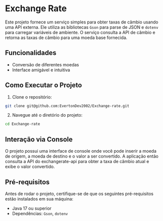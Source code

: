 # Exchange Rate

Este projeto fornece um serviço simples para obter taxas de câmbio usando uma API externa. Ele utiliza as bibliotecas `Gson` para parse de JSON e `dotenv` para carregar variáveis de ambiente. O serviço consulta a API de câmbio e retorna as taxas de câmbio para uma moeda base fornecida.

## Funcionalidades

- Conversão de diferentes moedas
- Interface amigável e intuitiva

## Como Executar o Projeto

1. Clone o repositório:
  ```bash
  git clone git@github.com:EvertonDev2002/Exchange-rate.git
  ```
2. Navegue até o diretório do projeto:
  ```bash
  cd Exchange-rate
  ```
## Interação via Console

O projeto possui uma interface de console onde você pode inserir a moeda de origem, a moeda de destino e o valor a ser convertido. A aplicação então consulta a API do exchangerate-api para obter a taxa de câmbio atual e exibe o valor convertido.

## Pré-requisitos

Antes de rodar o projeto, certifique-se de que os seguintes pré-requisitos estão instalados em sua máquina:

- Java 17 ou superior
- Dependências: `Gson`, `dotenv`
